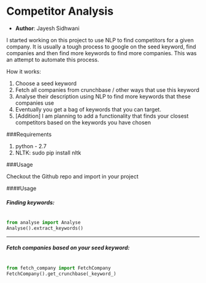 # Competitor Analysis

* **Author**: Jayesh Sidhwani

I started working on this project to use NLP to find competitors for a given company. It is usually a tough process
to google on the seed keyword, find companies and then find more keywords to find more companies. This was an attempt
to automate this process.

How it works:
1. Choose a seed keyword
2. Fetch all companies from crunchbase / other ways that use this keyword
3. Analyse their description using NLP to find more keywords that these companies use
4. Eventually you get a bag of keywords that you can target.
5. [Addition] I am planning to add a functionality that finds your closest competitors based on the keywords you have chosen

###Requirements

1. python - 2.7
2. NLTK: sudo pip install nltk

###Usage

Checkout the Github repo and import in your project


####Usage

##### Finding keywords:
```python

from analyse import Analyse
Analyse().extract_keywords()
```
---
##### Fetch companies based on your seed keyword:
```python

from fetch_company import FetchCompany
FetchCompany().get_crunchbase(_keyword_)
```
